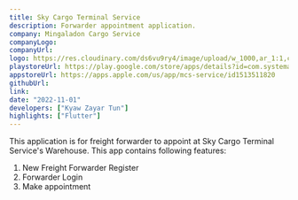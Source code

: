 ```yaml
---
title: Sky Cargo Terminal Service
description: Forwarder appointment application.
company: Mingaladon Cargo Service
companyLogo:
companyUrl:
logo: https://res.cloudinary.com/ds6vu9ry4/image/upload/w_1000,ar_1:1,c_fill,g_auto,e_art:hokusai/v1721526665/portfolio/ic_launcher_sct_fogviq.png
playstoreUrl: https://play.google.com/store/apps/details?id=com.systematic.mcs_service
appstoreUrl: https://apps.apple.com/us/app/mcs-service/id1513511820
githubUrl:
link:
date: "2022-11-01"
developers: ["Kyaw Zayar Tun"]
highlights: ["Flutter"]
---
```


This application is for freight forwarder to appoint at Sky Cargo Terminal Service's Warehouse. This app contains following features:

1. New Freight Forwarder Register
2. Forwarder Login
3. Make appointment
